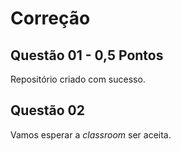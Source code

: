 # Correção

## Questão 01 - 0,5 Pontos
Repositório criado com sucesso.

## Questão 02 
Vamos esperar a _classroom_ ser aceita.
